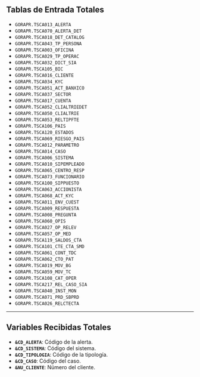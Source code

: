 ## Tablas de Entrada Totales

* `GORAPR.TSCA013_ALERTA`
* `GORAPR.TSCA070_ALERTA_DET`
* `GORAPR.TSCA018_DET_CATALOG`
* `GORAPR.TSCA043_TP_PERSONA`
* `GORAPR.TSCA003_OFICINA`
* `GORAPR.TSCA029_TP_OPERAC`
* `GORAPR.TSCA032_DICT_SIA`
* `GORAPR.TSCA105_BIC`
* `GORAPR.TSCA016_CLIENTE`
* `GORAPR.TSCA034_KYC`
* `GORAPR.TSCA051_ACT_BANXICO`
* `GORAPR.TSCA037_SECTOR`
* `GORAPR.TSCA017_CUENTA`
* `GORAPR.TSCA052_CLIALTRIEDET`
* `GORAPR.TSCA050_CLIALTRIE`
* `GORAPR.TSCA053_RELTIPFTE`
* `GORAPR.TSCA106_PAIS`
* `GORAPR.TSCA120_ESTADOS`
* `GORAPR.TSCA069_RIESGO_PAIS`
* `GORAPR.TSCA012_PARAMETRO`
* `GORAPR.TSCA014_CASO`
* `GORAPR.TSCA006_SISTEMA`
* `GORAPR.TSCA010_SIPEMPLEADO`
* `GORAPR.TSCA065_CENTRO_RESP`
* `GORAPR.TSCA073_FUNCIONARIO`
* `GORAPR.TSCA100_SIPPUESTO`
* `GORAPR.TSCA063_ACCIONISTA`
* `GORAPR.TSCA068_ACT_KYC`
* `GORAPR.TSCA011_ENV_CUEST`
* `GORAPR.TSCA009_RESPUESTA`
* `GORAPR.TSCA008_PREGUNTA`
* `GORAPR.TSCA060_OPIS`
* `GORAPR.TSCA027_OP_RELEV`
* `GORAPR.TSCA057_OP_MED`
* `GORAPR.TSCA119_SALDOS_CTA`
* `GORAPR.TSCA101_CTE_CTA_SMD`
* `GORAPR.TSCA061_CONT_TDC`
* `GORAPR.TSCA062_CTO_PAT`
* `GORAPR.TSCA019_MOV_BG`
* `GORAPR.TSCA059_MOV_TC`
* `GORAPR.TSCA108_CAT_OPER`
* `GORAPR.TSCA217_REL_CASO_SIA`
* `GORAPR.TSCA040_INST_MON`
* `GORAPR.TSCA071_PRD_SBPRD`
* `GORAPR.TSCA026_RELCTECTA`

---

## Variables Recibidas Totales

* **`&CD_ALERTA`**: Código de la alerta.
* **`&CD_SISTEMA`**: Código del sistema.
* **`&CD_TIPOLOGIA`**: Código de la tipología.
* **`&CD_CASO`**: Código del caso.
* **`&NU_CLIENTE`**: Número del cliente.
